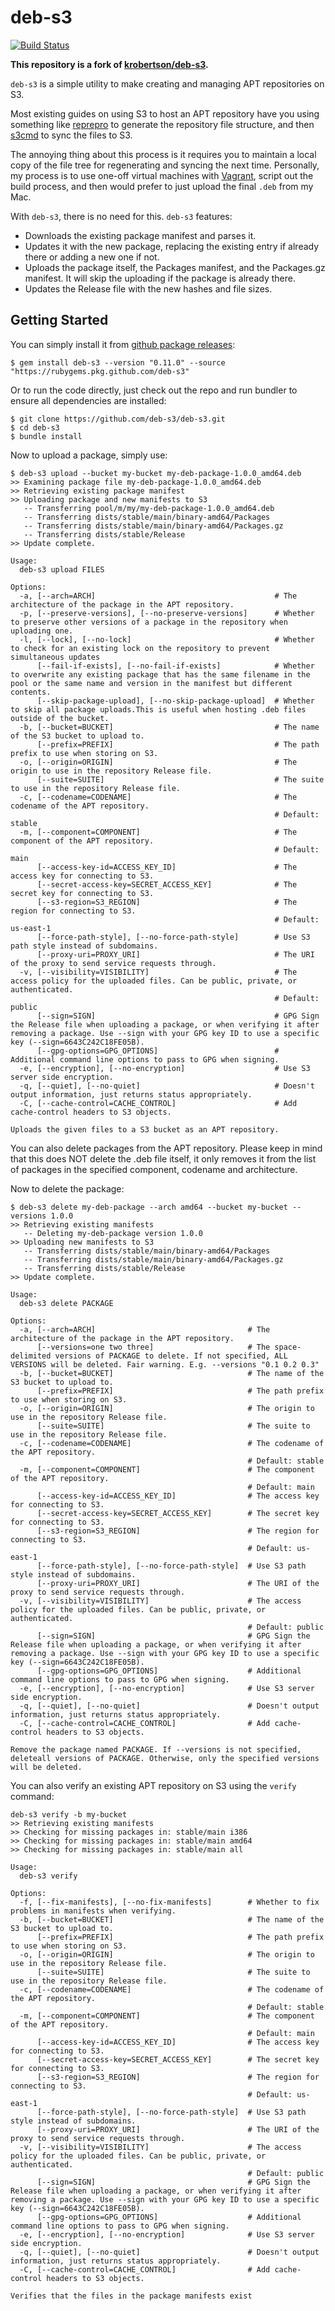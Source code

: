 # deb-s3

[![Build Status](https://travis-ci.org/deb-s3/deb-s3.svg?branch=master)](https://travis-ci.org/deb-s3/deb-s3)

**This repository is a fork of [krobertson/deb-s3](https://github.com/krobertson/deb-s3).**

`deb-s3` is a simple utility to make creating and managing APT repositories on
S3.

Most existing guides on using S3 to host an APT repository have you
using something like [reprepro](http://mirrorer.alioth.debian.org/) to generate
the repository file structure, and then [s3cmd](http://s3tools.org/s3cmd) to
sync the files to S3.

The annoying thing about this process is it requires you to maintain a local
copy of the file tree for regenerating and syncing the next time. Personally,
my process is to use one-off virtual machines with
[Vagrant](http://vagrantup.com), script out the build process, and then would
prefer to just upload the final `.deb` from my Mac.

With `deb-s3`, there is no need for this. `deb-s3` features:

* Downloads the existing package manifest and parses it.
* Updates it with the new package, replacing the existing entry if already
  there or adding a new one if not.
* Uploads the package itself, the Packages manifest, and the Packages.gz
  manifest. It will skip the uploading if the package is already there.
* Updates the Release file with the new hashes and file sizes.

## Getting Started

You can simply install it from [github package releases](https://github.com/deb-s3/deb-s3/packages/304683):

```console
$ gem install deb-s3 --version "0.11.0" --source "https://rubygems.pkg.github.com/deb-s3"
```

Or to run the code directly, just check out the repo and run bundler to ensure
all dependencies are installed:

```console
$ git clone https://github.com/deb-s3/deb-s3.git
$ cd deb-s3
$ bundle install
```

Now to upload a package, simply use:

```console
$ deb-s3 upload --bucket my-bucket my-deb-package-1.0.0_amd64.deb
>> Examining package file my-deb-package-1.0.0_amd64.deb
>> Retrieving existing package manifest
>> Uploading package and new manifests to S3
   -- Transferring pool/m/my/my-deb-package-1.0.0_amd64.deb
   -- Transferring dists/stable/main/binary-amd64/Packages
   -- Transferring dists/stable/main/binary-amd64/Packages.gz
   -- Transferring dists/stable/Release
>> Update complete.
```

```
Usage:
  deb-s3 upload FILES

Options:
  -a, [--arch=ARCH]                                        # The architecture of the package in the APT repository.
  -p, [--preserve-versions], [--no-preserve-versions]      # Whether to preserve other versions of a package in the repository when uploading one.
  -l, [--lock], [--no-lock]                                # Whether to check for an existing lock on the repository to prevent simultaneous updates
      [--fail-if-exists], [--no-fail-if-exists]            # Whether to overwrite any existing package that has the same filename in the pool or the same name and version in the manifest but different contents.
      [--skip-package-upload], [--no-skip-package-upload]  # Whether to skip all package uploads.This is useful when hosting .deb files outside of the bucket.
  -b, [--bucket=BUCKET]                                    # The name of the S3 bucket to upload to.
      [--prefix=PREFIX]                                    # The path prefix to use when storing on S3.
  -o, [--origin=ORIGIN]                                    # The origin to use in the repository Release file.
      [--suite=SUITE]                                      # The suite to use in the repository Release file.
  -c, [--codename=CODENAME]                                # The codename of the APT repository.
                                                           # Default: stable
  -m, [--component=COMPONENT]                              # The component of the APT repository.
                                                           # Default: main
      [--access-key-id=ACCESS_KEY_ID]                      # The access key for connecting to S3.
      [--secret-access-key=SECRET_ACCESS_KEY]              # The secret key for connecting to S3.
      [--s3-region=S3_REGION]                              # The region for connecting to S3.
                                                           # Default: us-east-1
      [--force-path-style], [--no-force-path-style]        # Use S3 path style instead of subdomains.
      [--proxy-uri=PROXY_URI]                              # The URI of the proxy to send service requests through.
  -v, [--visibility=VISIBILITY]                            # The access policy for the uploaded files. Can be public, private, or authenticated.
                                                           # Default: public
      [--sign=SIGN]                                        # GPG Sign the Release file when uploading a package, or when verifying it after removing a package. Use --sign with your GPG key ID to use a specific key (--sign=6643C242C18FE05B).
      [--gpg-options=GPG_OPTIONS]                          # Additional command line options to pass to GPG when signing.
  -e, [--encryption], [--no-encryption]                    # Use S3 server side encryption.
  -q, [--quiet], [--no-quiet]                              # Doesn't output information, just returns status appropriately.
  -C, [--cache-control=CACHE_CONTROL]                      # Add cache-control headers to S3 objects.

Uploads the given files to a S3 bucket as an APT repository.
```

You can also delete packages from the APT repository. Please keep in mind that
this does NOT delete the .deb file itself, it only removes it from the list of
packages in the specified component, codename and architecture.

Now to delete the package:
```console
$ deb-s3 delete my-deb-package --arch amd64 --bucket my-bucket --versions 1.0.0
>> Retrieving existing manifests
   -- Deleting my-deb-package version 1.0.0
>> Uploading new manifests to S3
   -- Transferring dists/stable/main/binary-amd64/Packages
   -- Transferring dists/stable/main/binary-amd64/Packages.gz
   -- Transferring dists/stable/Release
>> Update complete.
```

```
Usage:
  deb-s3 delete PACKAGE

Options:
  -a, [--arch=ARCH]                                  # The architecture of the package in the APT repository.
      [--versions=one two three]                     # The space-delimited versions of PACKAGE to delete. If not specified, ALL VERSIONS will be deleted. Fair warning. E.g. --versions "0.1 0.2 0.3"
  -b, [--bucket=BUCKET]                              # The name of the S3 bucket to upload to.
      [--prefix=PREFIX]                              # The path prefix to use when storing on S3.
  -o, [--origin=ORIGIN]                              # The origin to use in the repository Release file.
      [--suite=SUITE]                                # The suite to use in the repository Release file.
  -c, [--codename=CODENAME]                          # The codename of the APT repository.
                                                     # Default: stable
  -m, [--component=COMPONENT]                        # The component of the APT repository.
                                                     # Default: main
      [--access-key-id=ACCESS_KEY_ID]                # The access key for connecting to S3.
      [--secret-access-key=SECRET_ACCESS_KEY]        # The secret key for connecting to S3.
      [--s3-region=S3_REGION]                        # The region for connecting to S3.
                                                     # Default: us-east-1
      [--force-path-style], [--no-force-path-style]  # Use S3 path style instead of subdomains.
      [--proxy-uri=PROXY_URI]                        # The URI of the proxy to send service requests through.
  -v, [--visibility=VISIBILITY]                      # The access policy for the uploaded files. Can be public, private, or authenticated.
                                                     # Default: public
      [--sign=SIGN]                                  # GPG Sign the Release file when uploading a package, or when verifying it after removing a package. Use --sign with your GPG key ID to use a specific key (--sign=6643C242C18FE05B).
      [--gpg-options=GPG_OPTIONS]                    # Additional command line options to pass to GPG when signing.
  -e, [--encryption], [--no-encryption]              # Use S3 server side encryption.
  -q, [--quiet], [--no-quiet]                        # Doesn't output information, just returns status appropriately.
  -C, [--cache-control=CACHE_CONTROL]                # Add cache-control headers to S3 objects.

Remove the package named PACKAGE. If --versions is not specified, deleteall versions of PACKAGE. Otherwise, only the specified versions will be deleted.
```

You can also verify an existing APT repository on S3 using the `verify` command:

```console
deb-s3 verify -b my-bucket
>> Retrieving existing manifests
>> Checking for missing packages in: stable/main i386
>> Checking for missing packages in: stable/main amd64
>> Checking for missing packages in: stable/main all
```

```
Usage:
  deb-s3 verify

Options:
  -f, [--fix-manifests], [--no-fix-manifests]        # Whether to fix problems in manifests when verifying.
  -b, [--bucket=BUCKET]                              # The name of the S3 bucket to upload to.
      [--prefix=PREFIX]                              # The path prefix to use when storing on S3.
  -o, [--origin=ORIGIN]                              # The origin to use in the repository Release file.
      [--suite=SUITE]                                # The suite to use in the repository Release file.
  -c, [--codename=CODENAME]                          # The codename of the APT repository.
                                                     # Default: stable
  -m, [--component=COMPONENT]                        # The component of the APT repository.
                                                     # Default: main
      [--access-key-id=ACCESS_KEY_ID]                # The access key for connecting to S3.
      [--secret-access-key=SECRET_ACCESS_KEY]        # The secret key for connecting to S3.
      [--s3-region=S3_REGION]                        # The region for connecting to S3.
                                                     # Default: us-east-1
      [--force-path-style], [--no-force-path-style]  # Use S3 path style instead of subdomains.
      [--proxy-uri=PROXY_URI]                        # The URI of the proxy to send service requests through.
  -v, [--visibility=VISIBILITY]                      # The access policy for the uploaded files. Can be public, private, or authenticated.
                                                     # Default: public
      [--sign=SIGN]                                  # GPG Sign the Release file when uploading a package, or when verifying it after removing a package. Use --sign with your GPG key ID to use a specific key (--sign=6643C242C18FE05B).
      [--gpg-options=GPG_OPTIONS]                    # Additional command line options to pass to GPG when signing.
  -e, [--encryption], [--no-encryption]              # Use S3 server side encryption.
  -q, [--quiet], [--no-quiet]                        # Doesn't output information, just returns status appropriately.
  -C, [--cache-control=CACHE_CONTROL]                # Add cache-control headers to S3 objects.

Verifies that the files in the package manifests exist
```
